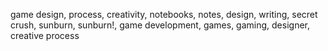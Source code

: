 game design, process, creativity, notebooks, notes, design, writing, secret crush, sunburn, sunburn!, game development, games, gaming, designer, creative process